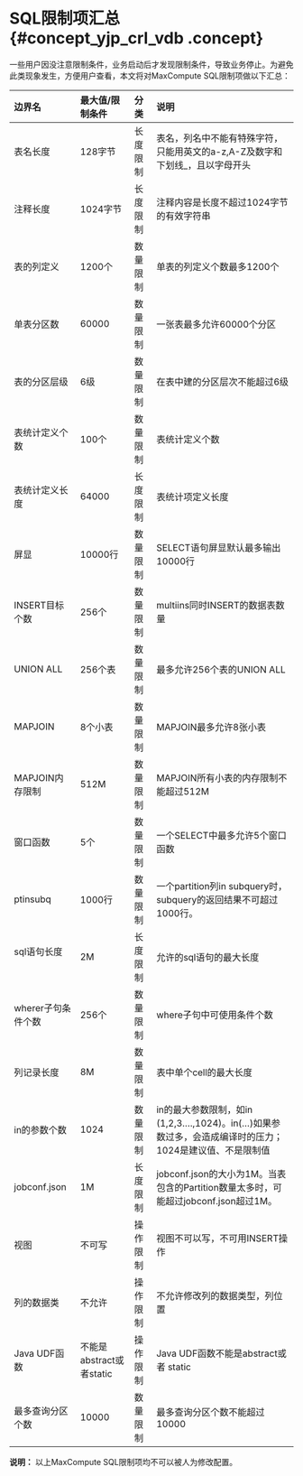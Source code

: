# SQL限制项汇总 {#concept_yjp_crl_vdb .concept}

一些用户因没注意限制条件，业务启动后才发现限制条件，导致业务停止。为避免此类现象发生，方便用户查看，本文将对MaxCompute SQL限制项做以下汇总：

|边界名|最大值/限制条件|分类|说明|
|:--|:-------|:-|:-|
|表名长度|128字节|长度限制|表名，列名中不能有特殊字符，只能用英文的a-z,A-Z及数字和下划线\_，且以字母开头|
|注释长度|1024字节|长度限制|注释内容是长度不超过1024字节的有效字符串|
|表的列定义|1200个|数量限制|单表的列定义个数最多1200个|
|单表分区数|60000|数量限制|一张表最多允许60000个分区|
|表的分区层级|6级|数量限制|在表中建的分区层次不能超过6级|
|表统计定义个数|100个|数量限制|表统计定义个数|
|表统计定义长度|64000|长度限制|表统计项定义长度|
|屏显|10000行|数量限制|SELECT语句屏显默认最多输出10000行|
|INSERT目标个数|256个|数量限制|multiins同时INSERT的数据表数量|
|UNION ALL|256个表|数量限制|最多允许256个表的UNION ALL|
|MAPJOIN 　|8个小表|数量限制|MAPJOIN最多允许8张小表|
|MAPJOIN内存限制|512M|数量限制|MAPJOIN所有小表的内存限制不能超过512M|
|窗口函数 　|5个|数量限制|一个SELECT中最多允许5个窗口函数|
|ptinsubq 　|1000行|数量限制|一个partition列in subquery时，subquery的返回结果不可超过1000行。|
|sql语句长度 　|2M|长度限制|允许的sql语句的最大长度|
|wherer子句条件个数|256个|数量限制|where子句中可使用条件个数 　|
|列记录长度|8M|数量限制|表中单个cell的最大长度|
|in的参数个数|1024|数量限制|in的最大参数限制，如in \(1,2,3….,1024\)。in\(…\)如果参数过多，会造成编译时的压力；1024是建议值、不是限制值|
|jobconf.json|1M|长度限制|jobconf.json的大小为1M。当表包含的Partition数量太多时，可能超过jobconf.json超过1M。|
|视图|不可写|操作限制|视图不可以写，不可用INSERT操作|
|列的数据类|不允许|操作限制|不允许修改列的数据类型，列位置|
|Java UDF函数|不能是abstract或者static|操作限制|Java UDF函数不能是abstract或者 static|
|最多查询分区个数|10000|数量限制|最多查询分区个数不能超过10000|

**说明：** 以上MaxCompute SQL限制项均不可以被人为修改配置。

